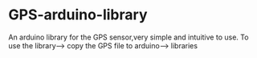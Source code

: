 # GPS-arduino-library
An arduino library for the GPS sensor,very simple and intuitive  to use.
To use the library--> copy the GPS file to arduino--> libraries
